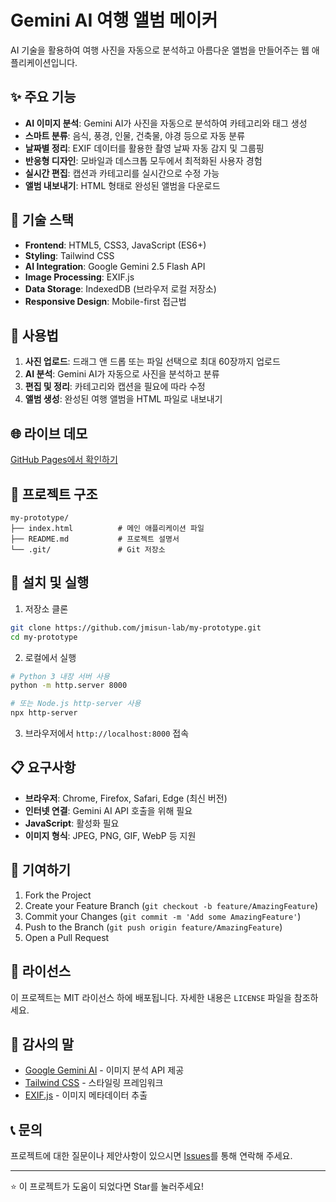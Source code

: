 # Gemini AI 여행 앨범 메이커

AI 기술을 활용하여 여행 사진을 자동으로 분석하고 아름다운 앨범을 만들어주는 웹 애플리케이션입니다.

## ✨ 주요 기능

- **AI 이미지 분석**: Gemini AI가 사진을 자동으로 분석하여 카테고리와 태그 생성
- **스마트 분류**: 음식, 풍경, 인물, 건축물, 야경 등으로 자동 분류
- **날짜별 정리**: EXIF 데이터를 활용한 촬영 날짜 자동 감지 및 그룹핑
- **반응형 디자인**: 모바일과 데스크톱 모두에서 최적화된 사용자 경험
- **실시간 편집**: 캡션과 카테고리를 실시간으로 수정 가능
- **앨범 내보내기**: HTML 형태로 완성된 앨범을 다운로드

## 🚀 기술 스택

- **Frontend**: HTML5, CSS3, JavaScript (ES6+)
- **Styling**: Tailwind CSS
- **AI Integration**: Google Gemini 2.5 Flash API
- **Image Processing**: EXIF.js
- **Data Storage**: IndexedDB (브라우저 로컬 저장소)
- **Responsive Design**: Mobile-first 접근법

## 📱 사용법

1. **사진 업로드**: 드래그 앤 드롭 또는 파일 선택으로 최대 60장까지 업로드
2. **AI 분석**: Gemini AI가 자동으로 사진을 분석하고 분류
3. **편집 및 정리**: 카테고리와 캡션을 필요에 따라 수정
4. **앨범 생성**: 완성된 여행 앨범을 HTML 파일로 내보내기

## 🌐 라이브 데모

[GitHub Pages에서 확인하기](https://jmisun-lab.github.io/my-prototype/)

## 📁 프로젝트 구조

```
my-prototype/
├── index.html          # 메인 애플리케이션 파일
├── README.md           # 프로젝트 설명서
└── .git/               # Git 저장소
```

## 🔧 설치 및 실행

1. 저장소 클론
```bash
git clone https://github.com/jmisun-lab/my-prototype.git
cd my-prototype
```

2. 로컬에서 실행
```bash
# Python 3 내장 서버 사용
python -m http.server 8000

# 또는 Node.js http-server 사용
npx http-server
```

3. 브라우저에서 `http://localhost:8000` 접속

## 📋 요구사항

- **브라우저**: Chrome, Firefox, Safari, Edge (최신 버전)
- **인터넷 연결**: Gemini AI API 호출을 위해 필요
- **JavaScript**: 활성화 필요
- **이미지 형식**: JPEG, PNG, GIF, WebP 등 지원

## 🤝 기여하기

1. Fork the Project
2. Create your Feature Branch (`git checkout -b feature/AmazingFeature`)
3. Commit your Changes (`git commit -m 'Add some AmazingFeature'`)
4. Push to the Branch (`git push origin feature/AmazingFeature`)
5. Open a Pull Request

## 📄 라이선스

이 프로젝트는 MIT 라이선스 하에 배포됩니다. 자세한 내용은 `LICENSE` 파일을 참조하세요.

## 🙏 감사의 말

- [Google Gemini AI](https://ai.google.dev/) - 이미지 분석 API 제공
- [Tailwind CSS](https://tailwindcss.com/) - 스타일링 프레임워크
- [EXIF.js](https://github.com/exif-js/exif-js) - 이미지 메타데이터 추출

## 📞 문의

프로젝트에 대한 질문이나 제안사항이 있으시면 [Issues](https://github.com/jmisun-lab/my-prototype/issues)를 통해 연락해 주세요.

---

⭐ 이 프로젝트가 도움이 되었다면 Star를 눌러주세요!

